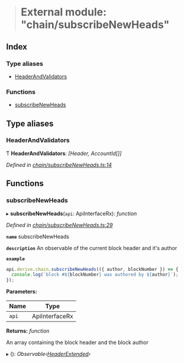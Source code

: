 > # External module: "chain/subscribeNewHeads"

## Index

### Type aliases

* [HeaderAndValidators](_chain_subscribenewheads_.md#headerandvalidators)

### Functions

* [subscribeNewHeads](_chain_subscribenewheads_.md#subscribenewheads)

## Type aliases

###  HeaderAndValidators

Ƭ **HeaderAndValidators**: *[Header, AccountId[]]*

*Defined in [chain/subscribeNewHeads.ts:14](https://github.com/polkadot-js/api/blob/07d23d5/packages/api-derive/src/chain/subscribeNewHeads.ts#L14)*

## Functions

###  subscribeNewHeads

▸ **subscribeNewHeads**(`api`: ApiInterfaceRx): *function*

*Defined in [chain/subscribeNewHeads.ts:29](https://github.com/polkadot-js/api/blob/07d23d5/packages/api-derive/src/chain/subscribeNewHeads.ts#L29)*

**`name`** subscribeNewHeads

**`description`** An observable of the current block header and it's author

**`example`** 
<BR>

```javascript
api.derive.chain.subscribeNewHeads(({ author, blockNumber }) => {
  console.log(`block #${blockNumber} was authored by ${author}`);
});
```

**Parameters:**

Name | Type |
------ | ------ |
`api` | ApiInterfaceRx |

**Returns:** *function*

An array containing the block header and the block author

▸ (): *Observable‹[HeaderExtended](../classes/_type_headerextended_.headerextended.md)›*